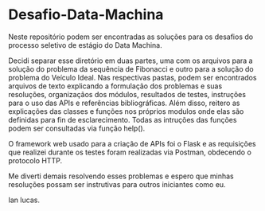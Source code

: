 # Desafio-Data-Machina

Neste repositório podem ser encontradas as soluções para os desafios do processo seletivo de estágio do Data Machina.

Decidi separar esse diretório em duas partes, uma com os arquivos para a solução do problema da sequência de Fibonacci e outro para a solução do problema do Veículo Ideal. Nas respectivas pastas, podem ser encontrados arquivos de texto explicando a formulação dos problemas e suas resoluções, organizaçãos dos módulos, resultados de testes, instruções para o uso das APIs e referências bibliográficas. Além disso, reitero as explicações das classes e funções nos próprios modulos onde elas são definidas para fin de esclarecimento. Todas as intruções das funções podem ser consultadas via função help().

O framework web usado para a criação de APIs foi o Flask e as requisições que realizei durante os testes foram realizadas via Postman, obdecendo o protocolo HTTP.

Me diverti demais resolvendo esses problemas e espero que minhas resoluções possam ser instrutivas para outros iniciantes como eu.

Ian lucas.

